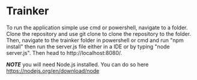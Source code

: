 # Trainker
To run the application simple use cmd or powershell, navigate to a folder. Clone the repository and use git clone to clone the repository to the folder. Then, navigate to the trainker folder in powershell or cmd and run "npm install" then run the server.js file either in a IDE or by typing "node server.js". Then head to http://localhost:8080/. 

***NOTE*** you will need Node.js installed. You can do so here https://nodejs.org/en/download/node
